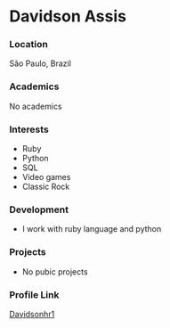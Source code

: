# Davidson Assis

### Location

São Paulo, Brazil

### Academics

No academics

### Interests

- Ruby
- Python
- SQL
- Video games
- Classic Rock

### Development

- I work with ruby language and python

### Projects

- No pubic projects

### Profile Link

[Davidsonhr1](https://github.com/davidsonhr1)

